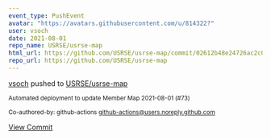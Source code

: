 ```yaml
---
event_type: PushEvent
avatar: "https://avatars.githubusercontent.com/u/814322?"
user: vsoch
date: 2021-08-01
repo_name: USRSE/usrse-map
html_url: https://github.com/USRSE/usrse-map/commit/02612b48e24726ac2c0958722f388091dd7c2685
repo_url: https://github.com/USRSE/usrse-map
---
```


<a href='https://github.com/vsoch' target='_blank'>vsoch</a> pushed to <a href='https://github.com/USRSE/usrse-map' target='_blank'>USRSE/usrse-map</a>

<small>Automated deployment to update Member Map 2021-08-01 (#73)

Co-authored-by: github-actions <github-actions@users.noreply.github.com></small>

<a href='https://github.com/USRSE/usrse-map/commit/02612b48e24726ac2c0958722f388091dd7c2685' target='_blank'>View Commit</a>